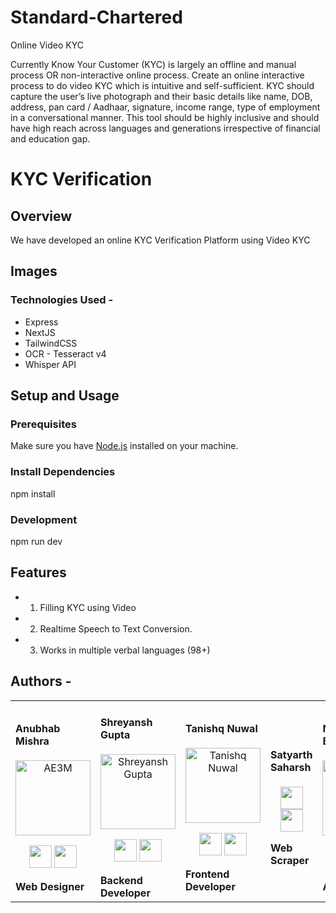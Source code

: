# Standard-Chartered
Online Video KYC

Currently Know Your Customer (KYC) is largely an offline and manual process OR non-interactive online process. Create an online interactive process to do video KYC which is intuitive and self-sufficient. KYC should capture the user’s live photograph and their basic details like name, DOB, address, pan card / Aadhaar, signature, income range, type of employment in a conversational manner. This tool should be highly inclusive and should have high reach across languages and generations irrespective of financial and education gap. 


# KYC Verification
## Overview

We have developed an online KYC Verification Platform using Video KYC 

## Images



### Technologies Used -
- Express
- NextJS
- TailwindCSS
- OCR - Tesseract v4
- Whisper API
  


## Setup and Usage

### Prerequisites
Make sure you have [Node.js](https://nodejs.org/) installed on your machine.

### Install Dependencies
npm install

### Development
npm run dev

## Features
- 1. Filling KYC using Video 
- 2. Realtime Speech to Text Conversion.
- 3. Works in multiple verbal languages (98+)

## Authors -
<div align="left"> 
  <table>
  <tr align="left">
   <td>

   #### Anubhab Mishra 
   <p align="center">
   <img src = "https://avatars.githubusercontent.com/u/102743350?v=4"  height="120" alt="AE3M">
   </p>
   <p align="center">
   <a href = "https://github.com/anubhab-m02"><img src = "http://www.iconninja.com/files/241/825/211/round-collaboration-social-github-code-circle-network-icon.svg" width="36" height = "36"/></a>
   <a href = "https://www.linkedin.com/in/anubhab-mishra/">
   <img src = "http://www.iconninja.com/files/863/607/751/network-linkedin-social-connection-circular-circle-media-icon.svg" width="36" height="36"/>
   </a>
   </p>
    <strong>Web Designer<strong>
    </td>
    <td>

   #### Shreyansh Gupta
   <p align="center">
   <img src = "https://avatars.githubusercontent.com/u/91644557?v=4"  height="120" alt="Shreyansh Gupta">
   </p>
   <p align="center">
   <a href = "https://github.com/shrey258"><img src = "http://www.iconninja.com/files/241/825/211/round-collaboration-social-github-code-circle-network-icon.svg" width="36" height = "36"/></a>
   <a href = "https://www.linkedin.com/in/shrey258/">
   <img src = "http://www.iconninja.com/files/863/607/751/network-linkedin-social-connection-circular-circle-media-icon.svg" width="36" height="36"/>
   </a>
   </p>
    <strong>Backend Developer<strong>
    </td>
    <td>

   #### Tanishq Nuwal
   <p align="center">
   <img src = "https://avatars.githubusercontent.com/u/103570617?v=4"  height="120" alt="Tanishq Nuwal">
   </p>
   <p align="center">
   <a href = "https://github.com/TanishqN18"><img src = "http://www.iconninja.com/files/241/825/211/round-collaboration-social-github-code-circle-network-icon.svg" width="36" height = "36"/></a>
   <a href = "https://www.linkedin.com/in/tanishq-nuwal">
   <img src = "http://www.iconninja.com/files/863/607/751/network-linkedin-social-connection-circular-circle-media-icon.svg" width="36" height="36"/>
 </a>
   </p>
    <strong>Frontend Developer<strong>
    </td>
    <td>

  #### Satyarth Saharsh
  
   <p align="center">
   </p>
   <p align="center">
   <a href = "https://github.com/thesatyarth"><img src = "http://www.iconninja.com/files/241/825/211/round-collaboration-social-github-code-circle-network-icon.svg" width="36" height = "36"/></a>
   <a href = "https://www.linkedin.com/in/satyarth-saharsh-a9a9a2210">
   <img src = "http://www.iconninja.com/files/863/607/751/network-linkedin-social-connection-circular-circle-media-icon.svg" width="36" height="36"/>
 


   </a>
   </p>
    <strong>Web Scraper<strong>
    </td>
    <td>

  #### Nilanjana Bhattacharya
   <p align="center">
   <img src = "https://avatars.githubusercontent.com/u/93534905?v=4"  height="120" alt="">
   </p>
   <p align="center">
   <a href = "https://github.com/nila-2003"><img src = "http://www.iconninja.com/files/241/825/211/round-collaboration-social-github-code-circle-network-icon.svg" width="36" height = "36"/></a>
   <a href = "https://www.linkedin.com/in/nilanjana-bhattacharya-66a665222">
   <img src = "http://www.iconninja.com/files/863/607/751/network-linkedin-social-connection-circular-circle-media-icon.svg" width="36" height="36"/>
 </a>
   </p>
    <strong>AI/ML<strong>
    </td>
    <td>

  #### Aayushi Agarwal
   <p align="center">
   <a href = "https://github.com/Aayushi-4094"><img src = "http://www.iconninja.com/files/241/825/211/round-collaboration-social-github-code-circle-network-icon.svg" width="36" height = "36"/></a>
   <a href = "https://www.linkedin.com/in/aayushi-agarwal4094/">
   <img src = "http://www.iconninja.com/files/863/607/751/network-linkedin-social-connection-circular-circle-media-icon.svg" width="36" height="36"/>
 </a>
   </p>
    <strong>Backend Developer<strong>
    </td>
    <td>
